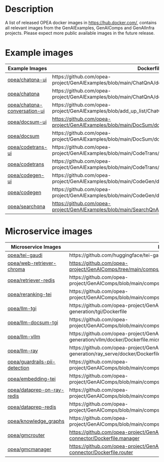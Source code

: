 # Description

A list of released OPEA docker images in https://hub.docker.com/, contains all relevant images from the GenAIExamples, GenAIComps and GenAIInfra projects. Please expect more public available images in the future release.

# Example images

<table class="tg"><thead>
  <tr>
    <th class="tg-cly1">Example Images</th>
    <th class="tg-cly1">Dockerfile</th>
  </tr></thead>
<tbody>
  <tr>
    <td class="tg-yk8o"><a href="https://hub.docker.com/r/opea/chatqna-ui">opea/chatqna-ui</a></td>
    <td class="tg-na8o">https://github.com/opea-project/GenAIExamples/blob/main/ChatQnA/docker/ui/docker/Dockerfile</td>
  </tr>
  <tr>
    <td class="tg-yk8o"><a href="https://hub.docker.com/r/opea/chatqna">opea/chatqna</a></td>
    <td class="tg-na8o">https://github.com/opea-project/GenAIExamples/blob/main/ChatQnA/docker/Dockerfile</td>
  </tr>
  <tr>
    <td class="tg-yk8o"><a href="https://hub.docker.com/r/opea/chatqna-conversation-ui">opea/chatqna-conversation-ui</a></td>
    <td class="tg-na8o">https://github.com/opea-project/GenAIExamples/blob/add_up_list/ChatQnA/docker/ui/docker/Dockerfile.react</td>
  </tr>
  <tr>
    <td class="tg-yk8o"><a href="https://hub.docker.com/r/opea/docsum-ui">opea/docsum-ui</a></td>
    <td class="tg-yk8o"><a href="https://github.com/opea-project/GenAIExamples/blob/main/DocSum/docker/ui/docker/Dockerfile">https://github.com/opea-project/GenAIExamples/blob/main/DocSum/docker/ui/docker/Dockerfile</a></td>
  </tr>
  <tr>
    <td class="tg-yk8o"><a href="https://hub.docker.com/r/opea/docsum">opea/docsum</a></td>
    <td class="tg-na8o">https://github.com/opea-project/GenAIExamples/blob/main/DocSum/docker/Dockerfile</td>
  </tr>
  <tr>
    <td class="tg-yk8o"><a href="https://hub.docker.com/r/opea/codetrans-ui">opea/codetrans-ui</a></td>
    <td class="tg-na8o">https://github.com/opea-project/GenAIExamples/blob/main/CodeTrans/docker/ui/docker/Dockerfile</td>
  </tr>
  <tr>
    <td class="tg-yk8o"><a href="https://hub.docker.com/r/opea/codetrans">opea/codetrans</a></td>
    <td class="tg-na8o">https://github.com/opea-project/GenAIExamples/blob/main/CodeTrans/docker/Dockerfile</td>
  </tr>
  <tr>
    <td class="tg-yk8o"><a href="https://hub.docker.com/r/opea/codegen-ui">opea/codegen-ui</a></td>
    <td class="tg-na8o">https://github.com/opea-project/GenAIExamples/blob/main/CodeGen/docker/ui/docker/Dockerfile</td>
  </tr>
  <tr>
    <td class="tg-yk8o"><a href="https://hub.docker.com/r/opea/codegen">opea/codegen</a></td>
    <td class="tg-na8o">https://github.com/opea-project/GenAIExamples/blob/main/CodeGen/docker/Dockerfile</td>
  </tr>
  <tr>
    <td class="tg-yk8o"><a href="https://hub.docker.com/r/opea/searchqna/tags">opea/searchqna</a></td>
    <td class="tg-yk8o"><a href="https://github.com/opea-project/GenAIExamples/blob/main/SearchQnA/docker/Dockerfile">https://github.com/opea-project/GenAIExamples/blob/main/SearchQnA/docker/Dockerfile</a></td>
  </tr>
</tbody></table>

# Microservice images

<table class="tg"><thead>
  <tr>
    <th class="tg-cly1">Microservice Images</th>
    <th class="tg-cly1">Dockerfile</th>
  </tr></thead>
<tbody>
  <tr>
    <td class="tg-yk8o"><a href="https://hub.docker.com/r/opea/tei-gaudi/tags">opea/tei-gaudi</a></td>
    <td class="tg-na8o">https://github.com/huggingface/tei-gaudi/blob/habana-main/Dockerfile-hpu</td>
  </tr>
  <tr>
    <td class="tg-yk8o"><a href="https://hub.docker.com/r/opea/web-retriever-chroma">opea/web-retriever-chroma</a></td>
    <td class="tg-yk8o"><a href="https://github.com/opea-project/GenAIComps/tree/main/comps/web_retrievers/langchain/chroma/docker">https://github.com/opea-project/GenAIComps/tree/main/comps/web_retrievers/langchain/chroma/docker</a></td>
  </tr>
  <tr>
    <td class="tg-yk8o"><a href="https://hub.docker.com/r/opea/retriever-redis">opea/retriever-redis</a></td>
    <td class="tg-na8o">https://github.com/opea-project/GenAIComps/blob/main/comps/retrievers/langchain/redis/docker/Dockerfile</td>
  </tr>
  <tr>
    <td class="tg-yk8o"><a href="https://hub.docker.com/r/opea/reranking-tei">opea/reranking-tei</a></td>
    <td class="tg-na8o">https://github.com/opea-project/GenAIComps/blob/main/comps/reranks/tei/docker/Dockerfile</td>
  </tr>
  <tr>
    <td class="tg-yk8o"><a href="https://hub.docker.com/r/opea/llm-tgi">opea/llm-tgi</a></td>
    <td class="tg-na8o">https://github.com/opea-project/GenAIComps/blob/main/comps/llms/text-generation/tgi/Dockerfile</td>
  </tr>
  <tr>
    <td class="tg-yk8o"><a href="https://hub.docker.com/r/opea/llm-docsum-tgi">opea/llm-docsum-tgi</a></td>
    <td class="tg-na8o">https://github.com/opea-project/GenAIComps/blob/main/comps/llms/summarization/tgi/Dockerfile</td>
  </tr>
  <tr>
    <td class="tg-yk8o"><a href="https://hub.docker.com/r/opea/llm-vllm">opea/llm-vllm</a></td>
    <td class="tg-na8o">https://github.com/opea-project/GenAIComps/blob/main/comps/llms/text-generation/vllm/docker/Dockerfile.microservice</td>
  </tr>
  <tr>
    <td class="tg-yk8o"><a href="https://hub.docker.com/r/opea/llm-ray">opea/llm-ray</a></td>
    <td class="tg-na8o">https://github.com/opea-project/GenAIComps/blob/main/comps/llms/text-generation/ray_serve/docker/Dockerfile.microservice</td>
  </tr>
  <tr>
    <td class="tg-yk8o"><a href="https://hub.docker.com/r/opea/guardrails-pii-detection">opea/guardrails-pii-detection</a></td>
    <td class="tg-na8o">https://github.com/opea-project/GenAIComps/blob/main/comps/guardrails/pii_detection/docker/Dockerfile</td>
  </tr>
  <tr>
    <td class="tg-yk8o"><a href="https://hub.docker.com/r/opea/embedding-tei">opea/embedding-tei</a></td>
    <td class="tg-na8o">https://github.com/opea-project/GenAIComps/blob/main/comps/embeddings/langchain/docker/Dockerfile</td>
  </tr>
  <tr>
    <td class="tg-yk8o"><a href="https://hub.docker.com/r/opea/dataprep-on-ray-redis">opea/dataprep-on-ray-redis</a></td>
    <td class="tg-na8o">https://github.com/opea-project/GenAIComps/blob/main/comps/dataprep/redis/langchain_ray/docker/Dockerfile</td>
  </tr>
  <tr>
    <td class="tg-yk8o"><a href="https://hub.docker.com/r/opea/dataprep-redis">opea/dataprep-redis</a></td>
    <td class="tg-na8o">https://github.com/opea-project/GenAIComps/blob/main/comps/dataprep/redis/langchain/docker/Dockerfile</td>
  </tr>
  <tr>
    <td class="tg-yk8o"><a href="https://hub.docker.com/r/opea/knowledge_graphs">opea/knowledge_graphs</a></td>
    <td class="tg-na8o">https://github.com/opea-project/GenAIComps/blob/main/comps/knowledgegraphs/langchain/docker/Dockerfile</td>
  </tr>
  <tr>
    <td class="tg-yk8o"><a href="https://hub.docker.com/r/opea/gmcrouter">opea/gmcrouter</a></td>
    <td class="tg-yk8o"><a href="https://github.com/opea-project/GenAIInfra/blob/main/microservices-connector/Dockerfile.manager">https://github.com/opea-project/GenAIInfra/blob/main/microservices-connector/Dockerfile.manager</a></td>
  </tr>
  <tr>
    <td class="tg-yk8o"><a href="https://hub.docker.com/r/opea/gmcmanager">opea/gmcmanager</a></td>
    <td class="tg-yk8o"><a href="https://github.com/opea-project/GenAIInfra/blob/main/microservices-connector/Dockerfile.router">https://github.com/opea-project/GenAIInfra/blob/main/microservices-connector/Dockerfile.router</a></td>
  </tr>
</tbody></table>
